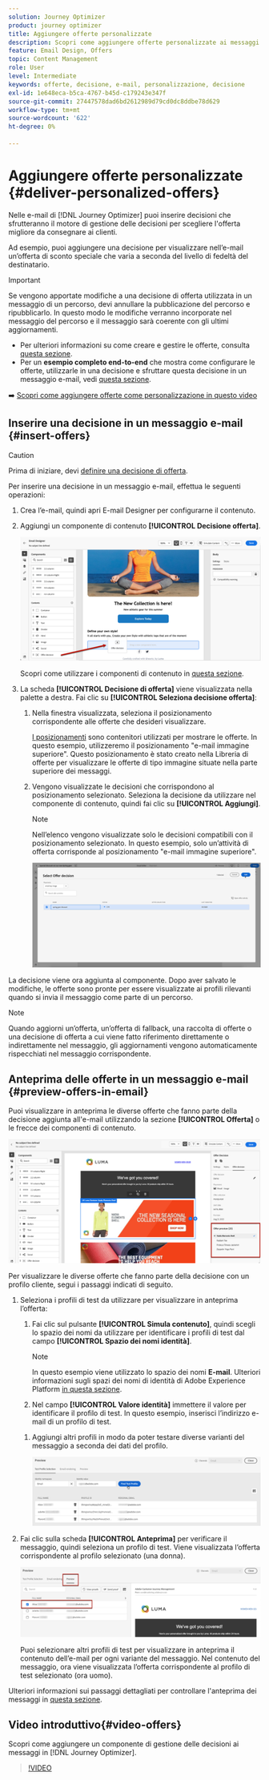 ```yaml
---
solution: Journey Optimizer
product: journey optimizer
title: Aggiungere offerte personalizzate
description: Scopri come aggiungere offerte personalizzate ai messaggi
feature: Email Design, Offers
topic: Content Management
role: User
level: Intermediate
keywords: offerte, decisione, e-mail, personalizzazione, decisione
exl-id: 1e648eca-b5ca-4767-b45d-c179243e347f
source-git-commit: 27447578dad6bd2612989d79cd0dc8ddbe78d629
workflow-type: tm+mt
source-wordcount: '622'
ht-degree: 0%

---
```


# Aggiungere offerte personalizzate {#deliver-personalized-offers}

Nelle e-mail di [!DNL Journey Optimizer] puoi inserire decisioni che sfrutteranno il motore di gestione delle decisioni per scegliere l&#39;offerta migliore da consegnare ai clienti.

Ad esempio, puoi aggiungere una decisione per visualizzare nell’e-mail un’offerta di sconto speciale che varia a seconda del livello di fedeltà del destinatario.

>[!IMPORTANT]
>
>Se vengono apportate modifiche a una decisione di offerta utilizzata in un messaggio di un percorso, devi annullare la pubblicazione del percorso e ripubblicarlo.  In questo modo le modifiche verranno incorporate nel messaggio del percorso e il messaggio sarà coerente con gli ultimi aggiornamenti.

* Per ulteriori informazioni su come creare e gestire le offerte, consulta [questa sezione](../offers/get-started/starting-offer-decisioning.md).
* Per un **esempio completo end-to-end** che mostra come configurare le offerte, utilizzarle in una decisione e sfruttare questa decisione in un messaggio e-mail, vedi [questa sezione](../offers/offers-e2e.md#insert-decision-in-email).

➡️ [Scopri come aggiungere offerte come personalizzazione in questo video](#video-offers)

## Inserire una decisione in un messaggio e-mail {#insert-offers}

>[!CAUTION]
>
>Prima di iniziare, devi [definire una decisione di offerta](../offers/offer-activities/create-offer-activities.md).

Per inserire una decisione in un messaggio e-mail, effettua le seguenti operazioni:

1. Crea l’e-mail, quindi apri E-mail Designer per configurarne il contenuto.

1. Aggiungi un componente di contenuto **[!UICONTROL Decisione offerta]**.

   ![](assets/deliver-offer-component.png)

   Scopri come utilizzare i componenti di contenuto in [questa sezione](content-components.md).

1. La scheda **[!UICONTROL Decisione di offerta]** viene visualizzata nella palette a destra. Fai clic su **[!UICONTROL Seleziona decisione offerta]**:

   1. Nella finestra visualizzata, seleziona il posizionamento corrispondente alle offerte che desideri visualizzare.

      [I posizionamenti](../offers/offer-library/creating-placements.md) sono contenitori utilizzati per mostrare le offerte. In questo esempio, utilizzeremo il posizionamento &quot;e-mail immagine superiore&quot;. Questo posizionamento è stato creato nella Libreria di offerte per visualizzare le offerte di tipo immagine situate nella parte superiore dei messaggi.

   1. Vengono visualizzate le decisioni che corrispondono al posizionamento selezionato. Seleziona la decisione da utilizzare nel componente di contenuto, quindi fai clic su **[!UICONTROL Aggiungi]**.

      >[!NOTE]
      >
      >Nell’elenco vengono visualizzate solo le decisioni compatibili con il posizionamento selezionato. In questo esempio, solo un’attività di offerta corrisponde al posizionamento &quot;e-mail immagine superiore&quot;.

      ![](assets/deliver-offer-placement.png)

La decisione viene ora aggiunta al componente. Dopo aver salvato le modifiche, le offerte sono pronte per essere visualizzate ai profili rilevanti quando si invia il messaggio come parte di un percorso.

>[!NOTE]
>
>Quando aggiorni un’offerta, un’offerta di fallback, una raccolta di offerte o una decisione di offerta a cui viene fatto riferimento direttamente o indirettamente nel messaggio, gli aggiornamenti vengono automaticamente rispecchiati nel messaggio corrispondente.

## Anteprima delle offerte in un messaggio e-mail {#preview-offers-in-email}

Puoi visualizzare in anteprima le diverse offerte che fanno parte della decisione aggiunta all&#39;e-mail utilizzando la sezione **[!UICONTROL Offerta]** o le frecce dei componenti di contenuto.

![](assets/deliver-offer-preview.png)

Per visualizzare le diverse offerte che fanno parte della decisione con un profilo cliente, segui i passaggi indicati di seguito.

1. Seleziona i profili di test da utilizzare per visualizzare in anteprima l’offerta:

   1. Fai clic sul pulsante **[!UICONTROL Simula contenuto]**, quindi scegli lo spazio dei nomi da utilizzare per identificare i profili di test dal campo **[!UICONTROL Spazio dei nomi identità]**.

      >[!NOTE]
      >
      >In questo esempio viene utilizzato lo spazio dei nomi **E-mail**. Ulteriori informazioni sugli spazi dei nomi di identità di Adobe Experience Platform [in questa sezione](../audience/get-started-identity.md).

   1. Nel campo **[!UICONTROL Valore identità]** immettere il valore per identificare il profilo di test. In questo esempio, inserisci l’indirizzo e-mail di un profilo di test.

   <!--For example enter smith@adobe.com and click the **[!UICONTROL Add profile]** button.-->

   1. Aggiungi altri profili in modo da poter testare diverse varianti del messaggio a seconda dei dati del profilo.

      ![](assets/deliver-offer-test-profiles.png)

1. Fai clic sulla scheda **[!UICONTROL Anteprima]** per verificare il messaggio, quindi seleziona un profilo di test. Viene visualizzata l’offerta corrispondente al profilo selezionato (una donna).

   ![](assets/deliver-offer-test-profile-female-preview.png)

   Puoi selezionare altri profili di test per visualizzare in anteprima il contenuto dell’e-mail per ogni variante del messaggio. Nel contenuto del messaggio, ora viene visualizzata l’offerta corrispondente al profilo di test selezionato (ora uomo).

Ulteriori informazioni sui passaggi dettagliati per controllare l&#39;anteprima dei messaggi in [questa sezione](#preview-your-messages).

## Video introduttivo{#video-offers}

Scopri come aggiungere un componente di gestione delle decisioni ai messaggi in [!DNL Journey Optimizer].

>[!VIDEO](https://video.tv.adobe.com/v/334088?quality=12)
